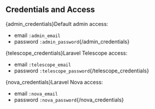 ## Credentials and Access

{admin_credentials}Default admin access:
- email `:admin_email`
- password `:admin_password`{/admin_credentials}

{telescope_credentials}Laravel Telescope access:
- email `:telescope_email`
- password `:telescope_password`{/telescope_credentials}

{nova_credentials}Laravel Nova access:
- email `:nova_email`
- password `:nova_password`{/nova_credentials}
